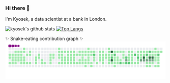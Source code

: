 ### Hi there 👋
I'm Kyosek, a data scientist at a bank in London.

![kyosek's github stats](https://github-readme-stats.vercel.app/api?username=kyosek&hide=contribs,issues&count_private=true&show_icons=true&theme=tokyonight)
[![Top Langs](https://github-readme-stats.vercel.app/api/top-langs/?username=kyosek&count_private=true&show_icons=true&theme=tokyonight)](https://github.com/kyosek/readme)

✨ Snake-eating contribution graph ✨
![snake gif](https://github.com/kyosek/kyosek/blob/output/github-contribution-grid-snake.gif)

<!--
**kyosek/kyosek** is a ✨ _special_ ✨ repository because its `README.md` (this file) appears on your GitHub profile.

Here are some ideas to get you started:

- 🔭 I’m currently working on ...
- 🌱 I’m currently learning ...
- 👯 I’m looking to collaborate on ...
- 🤔 I’m looking for help with ...
- 💬 Ask me about ...
- 📫 How to reach me: ...
- 😄 Pronouns: ...
- ⚡ Fun fact: ...
-->
